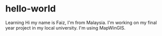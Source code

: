# hello-world
Learning
Hi my name is Faiz, I'm from Malaysia. I'm working on my final year project in my local university. I'm using MapWinGIS.
